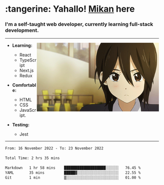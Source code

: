 <h1> :tangerine: Yahallo! <a href="https://twitter.com/mika__alpha">Mikan</a> here</h1>

### I'm a self-taught web developer, currently learning full-stack development.

---

<img src='assets/inaba_hype.gif' align='right' width='400'>

- **Learning:**

  - React
  - TypeScript
  - Next.js
  - Redux

- **Comfortable:**
  - HTML
  - CSS
  - JavaScript.
- **Testing:**
  - Jest

---

 <!--START_SECTION:waka-->

```text
From: 16 November 2022 - To: 23 November 2022

Total Time: 2 hrs 35 mins

Markdown   1 hr 58 mins    ███████████████████░░░░░░   76.45 %
YAML       35 mins         █████▓░░░░░░░░░░░░░░░░░░░   22.55 %
Git        1 min           ▒░░░░░░░░░░░░░░░░░░░░░░░░   01.00 %
```

<!--END_SECTION:waka-->
